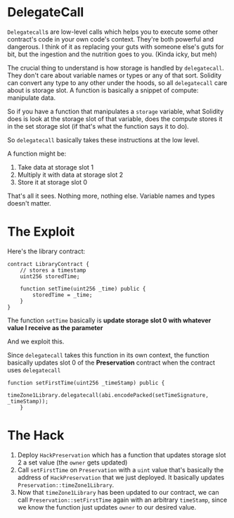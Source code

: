 # DelegateCall

`Delegatecall`s are low-level calls which helps you to execute some other contract's code in your own code's context. They're both powerful and dangerous. I think of it as replacing your guts with someone else's guts for bit, but the ingestion and the nutrition goes to you. (Kinda icky, but meh)

The crucial thing to understand is how storage is handled by `delegatecall`. They don't care about variable names or types or any of that sort. Solidity can convert any type to any other under the hoods, so all `delegatecall` care about is storage slot. A function is basically a snippet of compute: manipulate data.

So if you have a function that manipulates a `storage` variable, what Solidity does is look at the storage slot of that variable, does the compute stores it in the set storage slot (if that's what the function says it to do).

So `delegatecall` basically takes these instructions at the low level.

A function might be:

1. Take data at storage slot 1
2. Multiply it with data at storage slot 2
3. Store it at storage slot 0

That's all it sees. Nothing more, nothing else. Variable names and types doesn't matter.

# The Exploit

Here's the library contract:

```solidity
contract LibraryContract {
    // stores a timestamp
    uint256 storedTime;

    function setTime(uint256 _time) public {
        storedTime = _time;
    }
}

```

The function `setTime` basically is **update storage slot 0 with whatever value I receive as the parameter**

And we exploit this.

Since `delegatecall` takes this function in its own context, the function basically updates slot 0 of the **Preservation** contract when the contract uses `delegatecall`

```solidity
function setFirstTime(uint256 _timeStamp) public {
        timeZone1Library.delegatecall(abi.encodePacked(setTimeSignature, _timeStamp));
    }
```

# The Hack

1. Deploy `HackPreservation` which has a function that updates storage slot 2 a set value (the `owner` gets updated)
2. Call `setFirstTime` on `Preservation` with a `uint` value that's basically the address of `HackPreservation` that we just deployed. It basically updates `Preservation::timeZone1Library`.
3. Now that `timeZone1Library` has been updated to our contract, we can call `Preservation::setFirstTime` again with an arbitrary `timeStamp`, since we know the function just updates `owner` to our desired value.
